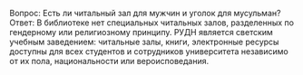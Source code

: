 Вопрос: Есть ли читальный зал для мужчин и уголок для мусульман?
Ответ: В библиотеке нет специальных читальных залов, разделенных по гендерному или религиозному принципу. РУДН является светским учебным заведением: читальные залы, книги, электронные ресурсы доступны для всех студентов и сотрудников университета независимо от их пола, национальности или вероисповедания.